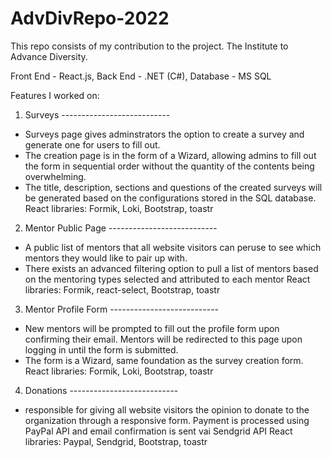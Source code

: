 # AdvDivRepo-2022
This repo consists of my contribution to the project. The Institute to Advance Diversity. 

Front End - React.js,
Back End - .NET (C#),
Database - MS SQL

Features I worked on:
1. Surveys ---------------------------
- Surveys page gives adminstrators the option to create a survey and generate one for users to fill out.
- The creation page is in the form of a Wizard, allowing admins to fill out the form in sequential order without the quantity of the contents being overwhelming.
- The title, description, sections and questions of the created surveys will be generated based on the configurations stored in the SQL database.
React libraries: Formik, Loki, Bootstrap, toastr

2. Mentor Public Page ---------------------------
- A public list of mentors that all website visitors can peruse to see which mentors they would like to pair up with.
- There exists an advanced filtering option to pull a list of mentors based on the mentoring types selected and attributed to each mentor
React libraries: Formik, react-select, Bootstrap, toastr

3. Mentor Profile Form ---------------------------
- New mentors will be prompted to fill out the profile form upon confirming their email. Mentors will be redirected to this page upon logging in until the form is submitted.
- The form is a Wizard, same foundation as the survey creation form.
React libraries: Formik, Loki, Bootstrap, toastr

4.  Donations ---------------------------
- responsible for giving all website visitors the opinion to donate to the organization through a responsive form. Payment is processed using PayPal API and email confirmation is sent vai Sendgrid API
React libraries: Paypal, Sendgrid, Bootstrap, toastr
